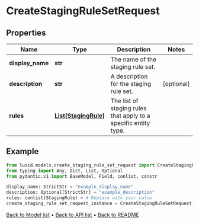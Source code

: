# CreateStagingRuleSetRequest

## Properties
Name | Type | Description | Notes
------------ | ------------- | ------------- | -------------
**display_name** | **str** | The name of the staging rule set. | 
**description** | **str** | A description for the staging rule set. | [optional] 
**rules** | [**List[StagingRule]**](StagingRule.md) | The list of staging rules that apply to a specific entity type. | 
## Example

```python
from lusid.models.create_staging_rule_set_request import CreateStagingRuleSetRequest
from typing import Any, Dict, List, Optional
from pydantic.v1 import BaseModel, Field, conlist, constr

display_name: StrictStr = "example_display_name"
description: Optional[StrictStr] = "example_description"
rules: conlist(StagingRule) = # Replace with your value
create_staging_rule_set_request_instance = CreateStagingRuleSetRequest(display_name=display_name, description=description, rules=rules)

```

[Back to Model list](../README.md#documentation-for-models) &#8226; [Back to API list](../README.md#documentation-for-api-endpoints) &#8226; [Back to README](../README.md)

